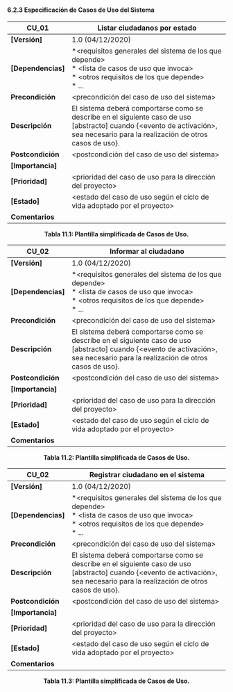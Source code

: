 #### 6.2.3 Especificación de Casos de Uso del Sistema

| **CU_01** | Listar ciudadanos por estado |
| -- | -- |
| **[Versión]** | 1.0 (04/12/2020) |
| **[Dependencias]** | *\<requisitos generales del sistema de los que depende> <br> * \<lista de casos de uso que invoca> <br> * \<otros requisitos de los que depende> <br> * ... |
| **Precondición** | \<precondición del caso de uso del sistema> |
| **Descripción** | El sistema deberá comportarse como se describe en el siguiente caso de uso [abstracto] cuando {\<evento de activación>, sea necesario para la realización de otros casos de uso}. |
| **Postcondición** | \<postcondición del caso de uso del sistema> |
| **[Importancia]** | <importancia del caso de uso para el cliente> |
| **[Prioridad]** | \<prioridad del caso de uso para la dirección del proyecto> |
| **[Estado]** | \<estado del caso de uso según el ciclo de vida adoptado por el proyecto> |
| **Comentarios** | |

<p align="center"> <b>Tabla 11.1: Plantilla simplificada de Casos de Uso.</b> <br> </p>

| **CU_02** | Informar al ciudadano |
| -- | -- |
| **[Versión]** | 1.0 (04/12/2020) |
| **[Dependencias]** | *\<requisitos generales del sistema de los que depende> <br> * \<lista de casos de uso que invoca> <br> * \<otros requisitos de los que depende> <br> * ... |
| **Precondición** | \<precondición del caso de uso del sistema> |
| **Descripción** | El sistema deberá comportarse como se describe en el siguiente caso de uso [abstracto] cuando {\<evento de activación>, sea necesario para la realización de otros casos de uso}. |
| **Postcondición** | \<postcondición del caso de uso del sistema> |
| **[Importancia]** | <importancia del caso de uso para el cliente> |
| **[Prioridad]** | \<prioridad del caso de uso para la dirección del proyecto> |
| **[Estado]** | \<estado del caso de uso según el ciclo de vida adoptado por el proyecto> |
| **Comentarios** | |

<p align="center"> <b>Tabla 11.2: Plantilla simplificada de Casos de Uso.</b> <br> </p>

| **CU_02** | Registrar ciudadano en el sistema |
| -- | -- |
| **[Versión]** | 1.0 (04/12/2020) |
| **[Dependencias]** | *\<requisitos generales del sistema de los que depende> <br> * \<lista de casos de uso que invoca> <br> * \<otros requisitos de los que depende> <br> * ... |
| **Precondición** | \<precondición del caso de uso del sistema> |
| **Descripción** | El sistema deberá comportarse como se describe en el siguiente caso de uso [abstracto] cuando {\<evento de activación>, sea necesario para la realización de otros casos de uso}. |
| **Postcondición** | \<postcondición del caso de uso del sistema> |
| **[Importancia]** | <importancia del caso de uso para el cliente> |
| **[Prioridad]** | \<prioridad del caso de uso para la dirección del proyecto> |
| **[Estado]** | \<estado del caso de uso según el ciclo de vida adoptado por el proyecto> |
| **Comentarios** | |

<p align="center"> <b>Tabla 11.3: Plantilla simplificada de Casos de Uso.</b> <br> </p>
